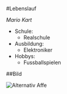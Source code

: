 #Lebenslauf

*Mario Kart*

* Schule: 
	* Realschule
* Ausbildung:
	* Elektroniker
* Hobbys:
	* Fussballspielen
	
##Bild

![Alternativ Affe](serveimage "Affe")